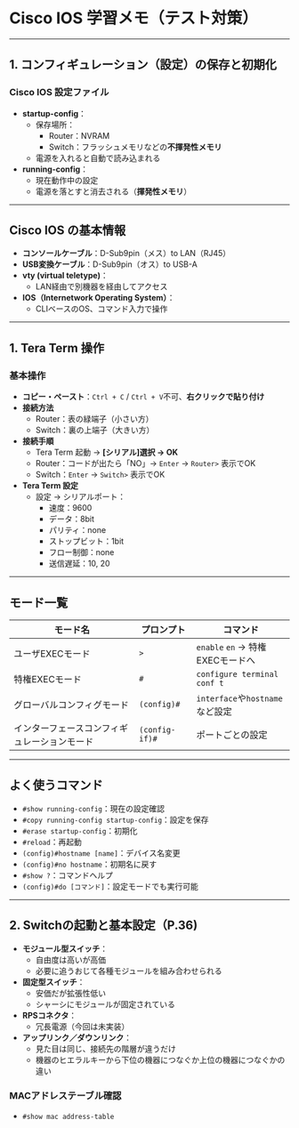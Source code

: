 # Cisco IOS 学習メモ（テスト対策）

---

## 1. コンフィギュレーション（設定）の保存と初期化

### Cisco IOS 設定ファイル

- **startup-config**：
  - 保存場所：
    - Router：NVRAM
    - Switch：フラッシュメモリなどの**不揮発性メモリ**
  - 電源を入れると自動で読み込まれる
- **running-config**：
  - 現在動作中の設定
  - 電源を落とすと消去される（**揮発性メモリ**）

---

## Cisco IOS の基本情報

- **コンソールケーブル**：D-Sub9pin（メス）to LAN（RJ45）
- **USB変換ケーブル**：D-Sub9pin（オス）to USB-A
- **vty (virtual teletype)**：
  - LAN経由で別機器を経由してアクセス
- **IOS（Internetwork Operating System）**：
  - CLIベースのOS、コマンド入力で操作

---

## 1. Tera Term 操作

### 基本操作

- **コピー・ペースト**：`Ctrl + C` / `Ctrl + V`不可、**右クリックで貼り付け**
- **接続方法**
  - Router：表の緑端子（小さい方）
  - Switch：裏の上端子（大きい方）
- **接続手順**
  - Tera Term 起動 → **[シリアル]選択 → OK**
  - Router：コードが出たら「NO」→ `Enter` → `Router>` 表示でOK
  - Switch：`Enter` → `Switch>` 表示でOK
- **Tera Term 設定**
  - 設定 → シリアルポート：
    - 速度：9600
    - データ：8bit
    - パリティ：none
    - ストップビット：1bit
    - フロー制御：none
    - 送信遅延：10, 20

---

## モード一覧

| モード名                   | プロンプト | コマンド                       |
|----------------------------|------------|--------------------------------|
| ユーザEXECモード           | `>`        | `enable` `en` → 特権EXECモードへ     |
| 特権EXECモード             | `#`        | `configure terminal` `conf t`           |
| グローバルコンフィグモード | `(config)#`| `interface`や`hostname`など設定 |
| インターフェースコンフィギュレーションモード     | `(config-if)#` | ポートごとの設定               |

---

## よく使うコマンド

- `#show running-config`：現在の設定確認
- `#copy running-config startup-config`：設定を保存
- `#erase startup-config`：初期化
- `#reload`：再起動
- `(config)#hostname [name]`：デバイス名変更
- `(config)#no hostname`：初期名に戻す
- `#show ?`：コマンドヘルプ
- `(config)#do [コマンド]`：設定モードでも実行可能

---

## 2. Switchの起動と基本設定（P.36)

- **モジュール型スイッチ**：
  - 自由度は高いが高価
  - 必要に追うおじて各種モジュールを組み合わせられる
- **固定型スイッチ**：
  - 安価だが拡張性低い
  - シャーシにモジュールが固定されている
- **RPSコネクタ**：
  - 冗長電源（今回は未実装）
- **アップリンク／ダウンリンク**：
  - 見た目は同じ、接続先の階層が違うだけ
  - 機器のヒエラルキーから下位の機器につなぐか上位の機器につなぐかの違い
### MACアドレステーブル確認

- `#show mac address-table`
